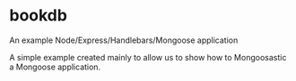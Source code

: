 bookdb
======

An example Node/Express/Handlebars/Mongoose application

A simple example created mainly to allow us to show how to Mongoosastic a Mongoose application.
